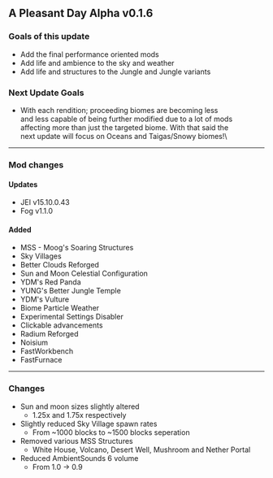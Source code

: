 ## A Pleasant Day Alpha v0.1.6

### Goals of this update

-   Add the final performance oriented mods
-   Add life and ambience to the sky and weather
-   Add life and structures to the Jungle and Jungle variants

### Next Update Goals

-   With each rendition; proceeding biomes are becoming less\
and less capable of being further modified due to a lot of mods\
affecting more than just the targeted biome. With that said the\
next update will focus on Oceans and Taigas/Snowy biomes!\

---

### Mod changes

#### Updates

-   JEI v15.10.0.43
-   Fog v1.1.0

#### Added

-   MSS - Moog's Soaring Structures
-   Sky Villages
-   Better Clouds Reforged
-   Sun and Moon Celestial Configuration
-   YDM's Red Panda
-   YUNG's Better Jungle Temple
-   YDM's Vulture
-   Biome Particle Weather
-   Experimental Settings Disabler
-   Clickable advancements
-   Radium Reforged
-   Noisium
-   FastWorkbench
-   FastFurnace

---

### Changes

-   Sun and moon sizes slightly altered
	- 1.25x and 1.75x respectively
-   Slightly reduced Sky Village spawn rates
	- From ~1000 blocks to ~1500 blocks seperation
-   Removed various MSS Structures
	- White House, Volcano, Desert Well, Mushroom and Nether Portal
-   Reduced AmbientSounds 6 volume
	- From 1.0 -> 0.9






